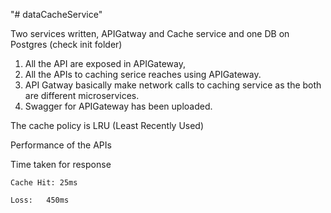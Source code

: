 "# dataCacheService" 

Two services written, APIGatway and Cache service and one DB on Postgres (check init folder)

1) All the API are exposed in APIGateway,
2) All the APIs to caching serice reaches using APIGateway.
3) API Gatway basically make network calls to caching service as the both are different microservices.
4) Swagger for APIGateway has been uploaded.


The cache policy is LRU (Least Recently Used)


Performance of the APIs

Time taken for response

    Cache Hit: 25ms
    
    Loss:   450ms



